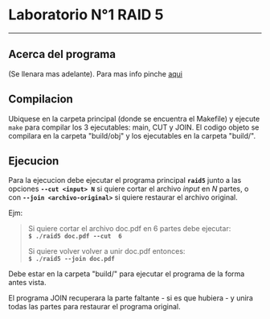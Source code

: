 # Laboratorio N°1 RAID 5

---
## Acerca del programa

(Se llenara mas adelante). Para mas info pinche [aqui](http://es.wikipedia.org/wiki/RAID#RAID_5 "Raid 5")

## Compilacion

Ubiquese en la carpeta principal (donde se encuentra el Makefile) y ejecute `make`
para compilar los 3 ejecutables: main, CUT y JOIN. El codigo objeto se compilara 
en la carpeta "build/obj" y los ejecutables en la carpeta "build/".


## Ejecucion

Para la ejecucion debe ejecutar el programa principal __`raid5`__ junto a las
opciones __`--cut <input> N`__ si quiere cortar el archivo _input_ en _N_ partes, o con
__`--join <archivo-original>`__ si quiere restaurar el archivo original.

Ejm:

> Si quiere cortar el archivo doc.pdf en 6 partes debe ejecutar:  
> __`$ ./raid5 doc.pdf --cut  6`__  
>
> Si quiere volver volver a unir doc.pdf entonces:  
> __`$ ./raid5 --join doc.pdf`__

Debe estar en la carpeta "build/" para ejecutar el programa de la forma antes vista.

El programa JOIN recuperara la parte faltante - si es que hubiera - y unira todas
las partes para restaurar el programa original.
